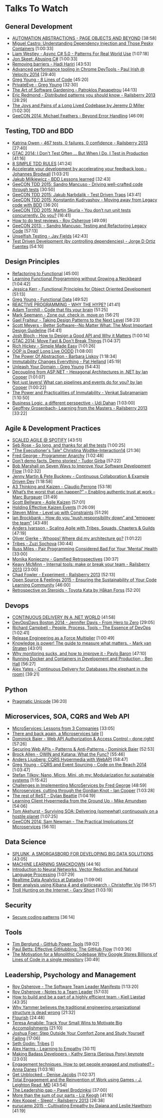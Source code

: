 # Talks To Watch

## General Development

- [AUTOMATION ABSTRACTIONS - PAGE OBJECTS AND BEYOND](https://vimeo.com/111214646)  [38:58]
- [Miguel Castro: Understanding Dependency Injection and Those Pesky Containers](http://vimeo.com/68390510)  [1:00:33]
- [Liam Westley - Async C# 5.0 - Patterns For Real World Use](http://vimeo.com/97337304)  [1:07:18]
- [Jon Skeet: Abusing C#](http://vimeo.com/68320506)  [1:00:33]
- [Removing barriers - Hadi Hariri](https://vimeo.com/131644347)  [43:53]
- [Advanced performance tooling in Chrome DevTools - Paul Irish @ Velocity 2014](https://www.youtube.com/watch?v=0xx_dkv9DEY)  [29:40]
- [Greg Young - 8 Lines of Code](http://www.infoq.com/presentations/8-lines-code-refactoring)  [45:20]
- [PrivateEye - Greg Young](https://vimeo.com/131637366)  [32:30]
- [The Art of Software Gardening - Patroklos Papapetrou](https://vimeo.com/131189624)  [44:13]
- [Eric Redmond - Distributed patterns you should know - Railsberry 2013](https://vimeo.com/68757697)  [28:29]
- [The Joys and Pains of a Long Lived Codebase by Jeremy D Miller](http://www.infoq.com/presentations/Lessons-Learned-Jeremy-Miller)  [1:02:30]
- [GeeCON 2014: Michael Feathers - Beyond Error Handling](https://vimeo.com/99668845)  [46:09]


## Testing, TDD and BDD
- [Katrina Owen - 467 tests, 0 failures, 0 confidence - Railsberry 2013](https://vimeo.com/68730418)  [27:40]
- [GTAC 2014: I Don't Test Often ... But When I Do, I Test in Production](https://www.youtube.com/watch?v=xkP70Zhhix4&list=PLSIUOFhnxEiDFckNDSjKWqOCtd8ksJrh4&index=8)  [41:16]
- [8 SIMPLE TDD RULES](https://vimeo.com/111091466)  [41:24]
- [Accelerate your development by accelerating your feedback loop - Johannes Brodwall](http://vimeo.com/105888938)  [1:03:21]
- [Jakub Milkiewicz - BDD Lessons learned](https://vimeo.com/120568065)  [32:43]
- [GeeCON TDD 2015: Sandro Mancuso - Driving well-crafted code through tests](https://vimeo.com/120567335)  [30:50]
- [GeeCON TDD 2015: Jakub Narbdalik - Test Driven Traps](https://vimeo.com/120572733)  [43:41]
- [GeeCON TDD 2015: Konstantin Kudryashov - Moving away from Legacy code with BDD](https://vimeo.com/120574455)  [36:20]
- [GeeCON TDD 2015: Martin Skurla - You don’t run unit tests concurrently. Do you?](https://vimeo.com/120581019)  [16:41]
- [How to do test reviews - Roy Osherove](https://vimeo.com/19431001)  [49:09]
- [GeeCON 2013: - Sandro Mancuso: Testing and Refactoring Legacy Code](https://vimeo.com/76472757)  [57:13]
- [Unselfish Testing - Jay Fields](https://www.youtube.com/watch?v=f9eu4mMOtN4)  [42:43]
- [Test Driven Development (by controlling dependencies) - Jorge D Ortiz Fuentes](https://www.youtube.com/watch?v=qYpURmZcCKs)  [54:10]

## Design Principles

- [Refactoring to Functional](https://vimeo.com/111506976)  [45:00]
- [Learning Functional Programming without Growing a Neckbeard](https://www.youtube.com/watch?v=OOvL6QAxRK4)  [1:04:42]
- [Jessica Kerr - Functional Principles for Object Oriented Development](https://www.youtube.com/watch?v=pMGY9ViIGNU)  [51:13]
- [Greg Young - Functional Data](https://vimeo.com/131636650)  [49:52]
- [REACTIVE PROGRAMMING - WHY THE HYPE?](https://vimeo.com/111000200)  [41:41]
- [Adam Tornhill - Code that fits your brain](http://vimeo.com/97471514)  [51:25]
- [Mark Seemann - Zone out, check in, move on](http://vimeo.com/97419151)  [56:21]
- [Gael Fraiteur - Taking Design Patterns to the Next Level](http://vimeo.com/97408213)  [58:23]
- [Scott Meyers - Better Software--No Matter What: The Most Important Design Guideline](http://vimeo.com/97349221)  [54:41]
- [Josh Bloch - How to Design a Good API and Why it Matters](https://www.youtube.com/watch?v=heh4OeB9A-c)  [1:00:14]
- [GTAC 2014: Move Fast & Don't Break Things](https://www.youtube.com/watch?v=j_JviA5nvS0)  [1:04:37]
- [Rich Hickey - Simple Made Easy](http://www.infoq.com/presentations/Simple-Made-Easy)  [1:01:26]
- [OOP is Dead! Long Live OODD](http://vimeo.com/77415896)  [1:08:00]
- [The Power Of Abstraction - Barbara Liskov](http://www.infoq.com/presentations/liskov-power-of-abstraction)  [1:18:34]
- [Immutability Changes Everything - Pat Helland](http://vimeo.com/52831373)  [45:19]
- [Unleash Your Domain - Greg Young](https://vimeo.com/19428577)  [54:43]
- [Decoupling from ASP.NET - Hexagonal Architectures in .NET by Ian Cooper](https://vimeo.com/113621145)  [1:01:07]
- [Not just layers! What can pipelines and events do for you? by Ian Cooper](https://vimeo.com/113584390)  [1:00:22]
- [The Power and Practicalities of Immutability - Venkat Subramaniam](https://vimeo.com/131635253)  [1:10:50]
- [Business Logic, a different perspective - Udi Dahan](https://vimeo.com/131757759)  [1:03:00]
- [Geoffrey Grosenbach- Learning from the Masters - Railsberry 2013](https://vimeo.com/69307235)  [33:22]


## Agile & Development Practices

- [SCALED AGILE @ SPOTIFY](https://vimeo.com/111131934)  [43:51]
- [Seb Rose - So long, and thanks for all the tests](http://vimeo.com/105861375)  [1:00:25]
- ["The Executioner's Tale" Christina Wodtke-Interaction14](https://vimeo.com/86392023)  [21:36]
- [Fred George - Programmer Anarchy](https://vimeo.com/43690647)  [1:02:48]
- [Don't demo facts. Demo stories! - Tudor Girba](https://vimeo.com/131632605)  [57:22]
- [Bob Marshall on Seven Ways to Improve Your Software Development Flow](https://vimeo.com/113216169)  [1:02:32]
- [Jenny Martin & Pete Buckney - Continuous Collaboration & Example Driven Dev](https://vimeo.com/111407675)  [1:18:58]
- [A3 Thinking and Kaizen - Claudio Perrone](https://vimeo.com/43185886)  [53:18]
- [What’s the worst that can happen?” – Enabling authentic trust at work – Marc Burgauer](https://vimeo.com/117576663)  [31:49]
- [Scott Bellware - Agile Kaizen](https://vimeo.com/97501372)  [57:01]
- [Holding Effective Kaizen Events](https://vimeo.com/104680961)  [1:26:09]
- [Steven Milne - Level up with Constraints](https://vimeo.com/76126272)  [51:29]
- [Ian Brockbank - How do you “push responsibility down” and “empower the team”](https://vimeo.com/76096772)  [43:49]
- [Anders Ivarsson - Scaling Agile with Tribes, Squads, Chapters & Guilds](https://vimeo.com/75917536)  [47:19]
- [Oliver Gierke - Whoops! Where did my architecture go?](https://vimeo.com/112516354)  [1:01:22]
- [Tribes - Zuzi Sochova](https://vimeo.com/122667894)  [30:44]
- [Russ Miles - Pair Programming Considered Bad For Your 'Mental' Health](https://vimeo.com/98730548)  [33:00]
- [Monika Konieczny - Gamified Retrospectives](https://vimeo.com/44327009)  [30:37]
- [Keavy McMinn - Internal tools: make or break your team - Railsberry 2013](https://vimeo.com/68762928)  [23:00]
- [Chad Fowler - Experiment - Railsberry 2013](https://vimeo.com/68686636)  [52:13]
- [Open Source & Feelings 2015 - Ensuring the Sustainability of Your Code Learning Community](https://www.youtube.com/watch?v=jYM8AnreZHQ)  [46:00]
- [Retrospective on Steroids - Toyota Kata by Håkan Forss](https://www.youtube.com/watch?v=-InKsQQY9Vk)  [52:20]

## Devops

- [CONTINUOUS DELIVERY IN A .NET WORLD](https://vimeo.com/111289719)  [41:58]
- [DevOpsDays Boston 2014 - Jennifer Davis - From Hero to Zero](https://vimeo.com/104252736)  [29:05]
- [Richard Campbell - People, Process, Tools – The Essence of DevOps](http://vimeo.com/97337256)  [1:02:41]
- [Release Engineering as a Force Multiplier](http://www.youtube.com/watch?v=7j0NDGJVROI)  [1:00:49]
- [Knowledge is power! The guide to measure what matters. - Mark van Straten](https://vimeo.com/131644108)  [43:01]
- [Why monitoring sucks, and how to improve it - Pavlo Baron](https://vimeo.com/131643292)  [47:10]
- [Running Docker and Containers in Development and Production - Ben Hall](https://vimeo.com/131639823)  [56:27]
- [Alex Yates - Continuous Delivery for Databases (the elephant in the room)](https://vimeo.com/129090957)   [39:21]

## Python

- [Pragmatic Unicode](http://nedbatchelder.com/text/unipain.html)  [36:20]

## Microservices, SOA, CQRS and Web API

- [MicroServices: Lessons from 3 Companies](https://vimeo.com/111627195)  [33:05]
- [There and back again, a Microservices tale](https://skillsmatter.com/skillscasts/6254-there-and-back-again-a-microservices-tale)  []
- [Dominick Baier - Web API Authorization & Access Control – done right!](http://vimeo.com/97337305)  [57:26]
- [Securing Web APIs – Patterns & Anti-Patterns - Dominick Baier](https://vimeo.com/131635255)  [52:53]
- [Brock Allen - OWIN and Katana: What the Func?](http://vimeo.com/97329189)  [55:46]
- [Anders Ljusberg: CQRS Hypermedia with WebAPI](http://vimeo.com/68320468)  [58:47]
- [Greg Young - CQRS and Event Sourcing - Code on the Beach 2014](https://www.youtube.com/watch?v=JHGkaShoyNs)  [1:03:47]
- [Stefan Tilkov: Nano, Micro, Mini, oh my: Modularization for sustainable systems](https://www.youtube.com/watch?v=HYiLzji7MuY)  [1:15:42]
- [Challenges in Implementing MicroServices by Fred George](https://www.youtube.com/watch?v=yPf5MfOZPY0)  [48:59]
- [Microservices, cutting through the Gordian Knot - Ian Cooper](https://vimeo.com/132194544)  [1:03:28]
- [The rest of ReST - Dylan Beattie](https://vimeo.com/131641615)  [1:04:19]
- [Learning Client Hypermedia from the Ground Up - Mike Amundsen](https://vimeo.com/131642790)  [54:06]
- [Tom Akehurst - Surviving SOA: Delivering (somewhat) continuously on a hostile planet](https://vimeo.com/119542461)  [1:07:25]
- [GeeCON 2014: Sam Newman - The Practical Implications Of Microservices](https://vimeo.com/99531595)  [56:10]

## Data Science

- [SPLUNK, A SMORGASBORD FOR DEVELOPING BIG DATA SOLUTIONS](https://vimeo.com/111111119)  [43:05]
- [MACHINE LEARNING SMACKDOWN](https://vimeo.com/111040772)  [44:16]
- [Introduction to Neural Networks, Vector Reduction and Natural Language Processing](https://www.youtube.com/watch?v=_ml5XQn-_SQ)  [1:07:29]
- [Realtime Data Analytics at Datadog](https://www.youtube.com/watch?v=49YOOw0WDl8)  [1:09:06]
- [Beer analysis using Kibana 4 and elasticsearch - Christoffer Vig](https://vimeo.com/132192253)  [56:57]
- [Troll Hunting on the Internet - Gary Short](https://vimeo.com/131643296)  [1:03:19]

## Security

- [Secure coding patterns](https://vimeo.com/110897723)  [36:14]

## Tools

- [Tim Berglund - GitHub Power Tools](http://vimeo.com/97473703)  [59:02]
- [Paul Betts: Effective GitHubbing: The GitHub Flow](http://vimeo.com/68378254)  [1:03:36]
- [The Motivation for a Monolithic Codebase Why Google Stores Billions of Lines of Code in  a single repository](https://www.youtube.com/watch?v=W71BTkUbdqE)  [30:49]

## Leadership, Psychology and Management

- [Roy Osherove - The Software Team Leader Manifesto](https://vimeo.com/43612918)  [1:13:20]
- [Roy Osherove - Notes to a Team Leader](https://vimeo.com/95208784)  [57:03]
- [How to build and be a part of a highly efficient team - Kjell Ljøstad](https://vimeo.com/131748093)  [43:35]
- [Why Yammer believes the traditional engineering organizational structure is dead wrong](https://www.youtube.com/watch?v=RsWZNaaic1k)  [21:32]
- [Flourish](https://vimeo.com/channels/thersa/26720639)  [24:48]
- [Teresa Amabile: Track Your Small Wins to Motivate Big Accomplishments](https://vimeo.com/49179452)  [21:10]
- [Joshua Foer: Step Outside Your Comfort Zone and Study Yourself Failing](https://vimeo.com/27067169)  [17:06]
- [Seth Godin: Tribes](https://vimeo.com/2090774)  []
- [Alex Harms - Learning to Empathy](https://www.youtube.com/watch?v=U15nkcSY2GI)  [30:11]
- [Making Badass Developers - Kathy Sierra (Serious Pony) keynote](https://www.youtube.com/watch?v=FKTxC9pl-WM)  [23:03]
- [Engagement techniques. How to get people engaged and motivated? - Anna Danes](https://vimeo.com/131641617)  [1:03:16]
- [Get Unblocked - Denise Jacobs](https://vimeo.com/131640717)  [1:02:37]
- [Total Engagement and the Reinvention of Work using Games - J. Leighton Read, MD](https://vimeo.com/43250464)  [43:54]
- [The Leadership gap – Pawel Brodzinksi](https://vimeo.com/115962902)  [37:00]
- [More than the sum of our parts - Liz Keogh](https://vimeo.com/114215546)  [41:16]
- [Alex Koppel - Sleep! - Railsberry 2013](https://vimeo.com/69311347)  [26:38]
- [eurucamp 2015 - Cultivating Empathy by Dajana and Leslie Hawthorn](https://www.youtube.com/watch?v=q17GKDnSAec)  [41:19]
